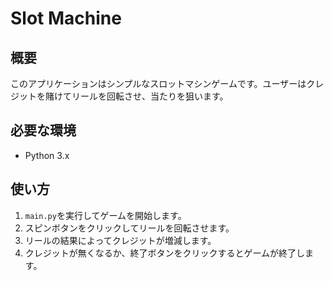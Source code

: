 # Slot Machine

## 概要
このアプリケーションはシンプルなスロットマシンゲームです。ユーザーはクレジットを賭けてリールを回転させ、当たりを狙います。

## 必要な環境
- Python 3.x

## 使い方
1. `main.py`を実行してゲームを開始します。
2. スピンボタンをクリックしてリールを回転させます。
3. リールの結果によってクレジットが増減します。
4. クレジットが無くなるか、終了ボタンをクリックするとゲームが終了します。
